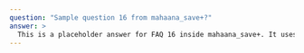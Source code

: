 ```yaml
---
question: "Sample question 16 from mahaana_save+?"
answer: >
  This is a placeholder answer for FAQ 16 inside mahaana_save+. It uses proper YAML block formatting to avoid any parsing issues.
---
```

